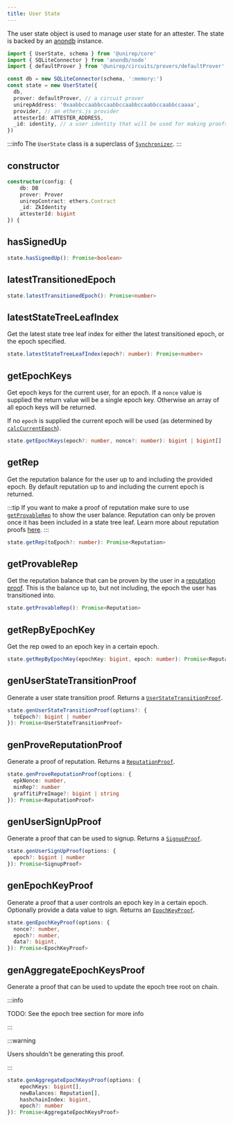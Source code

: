 ```yaml
---
title: User State
---
```


The user state object is used to manage user state for an attester. The state is backed by an [anondb](https://github.com/vimwitch/anondb) instance.

```ts
import { UserState, schema } from '@unirep/core'
import { SQLiteConnector } from 'anondb/node'
import { defaultProver } from '@unirep/circuits/provers/defaultProver'

const db = new SQLiteConnector(schema, ':memory:')
const state = new UserState({
  db,
  prover: defaultProver, // a circuit prover
  unirepAddress: '0xaabbccaabbccaabbccaabbccaabbccaabbccaaaa',
  provider, // an ethers.js provider
  attesterId: ATTESTER_ADDRESS,
  _id: identity, // a user identity that will be used for making proofs
})
```

:::info
The `UserState` class is a superclass of [`Synchronizer`](./synchronizer).
:::

## constructor

```ts
constructor(config: {
    db: DB
    prover: Prover
    unirepContract: ethers.Contract
    _id: ZkIdentity
    attesterId: bigint
}) {
```

## hasSignedUp

```ts
state.hasSignedUp(): Promise<boolean>
```

## latestTransitionedEpoch


```ts
state.latestTransitionedEpoch(): Promise<number>
```

## latestStateTreeLeafIndex

Get the latest state tree leaf index for either the latest transitioned epoch, or the epoch specified.

```ts
state.latestStateTreeLeafIndex(epoch?: number): Promise<number>
```

## getEpochKeys

Get epoch keys for the current user, for an epoch. If a `nonce` value is supplied the return value will be a single epoch key. Otherwise an array of all epoch keys will be returned.

If no `epoch` is supplied the current epoch will be used (as determined by [`calcCurrentEpoch`](synchronizer#calcCurrentEpoch)).

```ts
state.getEpochKeys(epoch?: number, nonce?: number): bigint | bigint[]
```

## getRep

Get the reputation balance for the user up to and including the provided epoch. By default reputation up to and including the current epoch is returned.

:::tip
If you want to make a proof of reputation make sure to use [`getProvableRep`](#getprovablerep) to show the user balance. Reputation can only be proven once it has been included in a state tree leaf. Learn more about reputation proofs [here](../circuits-api/circuits#prove-reputation-proof).
:::

```ts
state.getRep(toEpoch?: number): Promise<Reputation>
```

## getProvableRep

Get the reputation balance that can be proven by the user in a [reputation proof](../circuits-api/circuits#prove-reputation-proof). This is the balance up to, but not including, the epoch the user has transitioned into.

```ts
state.getProvableRep(): Promise<Reputation>
```

## getRepByEpochKey

Get the rep owed to an epoch key in a certain epoch.

```ts
state.getRepByEpochKey(epochKey: bigint, epoch: number): Promise<Reputation>
```

## genUserStateTransitionProof

Generate a user state transition proof. Returns a [`UserStateTransitionProof`](../circuits-api/user-state-transition-proof).

```ts
state.genUserStateTransitionProof(options?: {
  toEpoch?: bigint | number
}): Promise<UserStateTransitionProof>
```

## genProveReputationProof

Generate a proof of reputation. Returns a [`ReputationProof`](../circuits-api/reputation-proof).

```ts
state.genProveReputationProof(options: {
  epkNonce: number,
  minRep?: number
  graffitiPreImage?: bigint | string
}): Promise<ReputationProof>
```

## genUserSignUpProof

Generate a proof that can be used to signup. Returns a [`SignupProof`](../circuits-api/signup-proof).

```ts
state.genUserSignUpProof(options: {
  epoch?: bigint | number
}): Promise<SignupProof>
```

## genEpochKeyProof

Generate a proof that a user controls an epoch key in a certain epoch. Optionally provide a data value to sign. Returns an [`EpochKeyProof`](/docs/contracts-api/epoch-key-proof).

```ts
state.genEpochKeyProof(options: {
  nonce?: number,
  epoch?: number,
  data?: bigint,
}): Promise<EpochKeyProof>
```

## genAggregateEpochKeysProof

Generate a proof that can be used to update the epoch tree root on chain.

:::info

TODO: See the epoch tree section for more info

:::

:::warning

Users shouldn't be generating this proof.

:::

```ts
state.genAggregateEpochKeysProof(options: {
    epochKeys: bigint[],
    newBalances: Reputation[],
    hashchainIndex: bigint,
    epoch?: number
}): Promise<AggregateEpochKeysProof>
```
